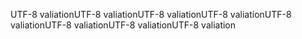 UTF-8 valiationUTF-8 valiationUTF-8 valiationUTF-8 valiationUTF-8 valiationUTF-8 valiationUTF-8 valiationUTF-8 valiation
